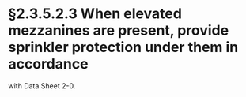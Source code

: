 # §2.3.5.2.3 When elevated mezzanines are present, provide sprinkler protection under them in accordance



with Data Sheet 2-0.